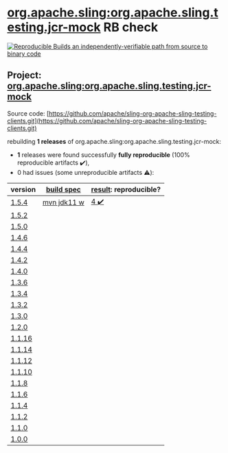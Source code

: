 [org.apache.sling:org.apache.sling.testing.jcr-mock](https://search.maven.org/artifact/org.apache.sling/org.apache.sling.testing.jcr-mock/) RB check
=======

[![Reproducible Builds](https://reproducible-builds.org/images/logos/rb.svg) an independently-verifiable path from source to binary code](https://reproducible-builds.org/)

## Project: [org.apache.sling:org.apache.sling.testing.jcr-mock](https://search.maven.org/artifact/org.apache.sling/org.apache.sling.testing.jcr-mock/)

Source code: [https://github.com/apache/sling-org-apache-sling-testing-clients.git](https://github.com/apache/sling-org-apache-sling-testing-clients.git)

rebuilding **1 releases** of org.apache.sling:org.apache.sling.testing.jcr-mock:
- **1** releases were found successfully **fully reproducible** (100% reproducible artifacts :heavy_check_mark:),
- 0 had issues (some unreproducible artifacts :warning:):

| version | [build spec](BUILDSPEC.md) | [result](https://reproducible-builds.org/docs/jvm/): reproducible? |
| -- | --------- | ------ |
| [1.5.4](https://search.maven.org/artifact/org.apache.sling/org.apache.sling.testing.jcr-mock/1.5.4/pom) | [mvn jdk11 w](org.apache.sling.testing.jcr-mock-1.5.4.buildspec) | [4 :heavy_check_mark: ](org.apache.sling.testing.jcr-mock-1.5.4.buildcompare) |
| [1.5.2](https://search.maven.org/artifact/org.apache.sling/org.apache.sling.testing.jcr-mock/1.5.2/pom) | | |
| [1.5.0](https://search.maven.org/artifact/org.apache.sling/org.apache.sling.testing.jcr-mock/1.5.0/pom) | | |
| [1.4.6](https://search.maven.org/artifact/org.apache.sling/org.apache.sling.testing.jcr-mock/1.4.6/pom) | | |
| [1.4.4](https://search.maven.org/artifact/org.apache.sling/org.apache.sling.testing.jcr-mock/1.4.4/pom) | | |
| [1.4.2](https://search.maven.org/artifact/org.apache.sling/org.apache.sling.testing.jcr-mock/1.4.2/pom) | | |
| [1.4.0](https://search.maven.org/artifact/org.apache.sling/org.apache.sling.testing.jcr-mock/1.4.0/pom) | | |
| [1.3.6](https://search.maven.org/artifact/org.apache.sling/org.apache.sling.testing.jcr-mock/1.3.6/pom) | | |
| [1.3.4](https://search.maven.org/artifact/org.apache.sling/org.apache.sling.testing.jcr-mock/1.3.4/pom) | | |
| [1.3.2](https://search.maven.org/artifact/org.apache.sling/org.apache.sling.testing.jcr-mock/1.3.2/pom) | | |
| [1.3.0](https://search.maven.org/artifact/org.apache.sling/org.apache.sling.testing.jcr-mock/1.3.0/pom) | | |
| [1.2.0](https://search.maven.org/artifact/org.apache.sling/org.apache.sling.testing.jcr-mock/1.2.0/pom) | | |
| [1.1.16](https://search.maven.org/artifact/org.apache.sling/org.apache.sling.testing.jcr-mock/1.1.16/pom) | | |
| [1.1.14](https://search.maven.org/artifact/org.apache.sling/org.apache.sling.testing.jcr-mock/1.1.14/pom) | | |
| [1.1.12](https://search.maven.org/artifact/org.apache.sling/org.apache.sling.testing.jcr-mock/1.1.12/pom) | | |
| [1.1.10](https://search.maven.org/artifact/org.apache.sling/org.apache.sling.testing.jcr-mock/1.1.10/pom) | | |
| [1.1.8](https://search.maven.org/artifact/org.apache.sling/org.apache.sling.testing.jcr-mock/1.1.8/pom) | | |
| [1.1.6](https://search.maven.org/artifact/org.apache.sling/org.apache.sling.testing.jcr-mock/1.1.6/pom) | | |
| [1.1.4](https://search.maven.org/artifact/org.apache.sling/org.apache.sling.testing.jcr-mock/1.1.4/pom) | | |
| [1.1.2](https://search.maven.org/artifact/org.apache.sling/org.apache.sling.testing.jcr-mock/1.1.2/pom) | | |
| [1.1.0](https://search.maven.org/artifact/org.apache.sling/org.apache.sling.testing.jcr-mock/1.1.0/pom) | | |
| [1.0.0](https://search.maven.org/artifact/org.apache.sling/org.apache.sling.testing.jcr-mock/1.0.0/pom) | | |
